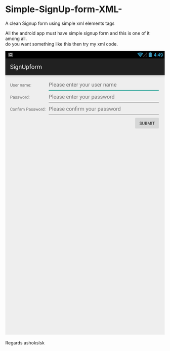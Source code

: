 # Simple-SignUp-form-XML-
A clean Signup form using simple xml elements tags

All the android app must have simple signup form and this is one of it among all.   
do you want something like this then try my xml code.  

![Screen](https://github.com/ashokslsk/Simple-SignUp-form-XML-/blob/master/BitBucketTuts/screens/signupscreen.png)  


Regards
ashokslsk 
